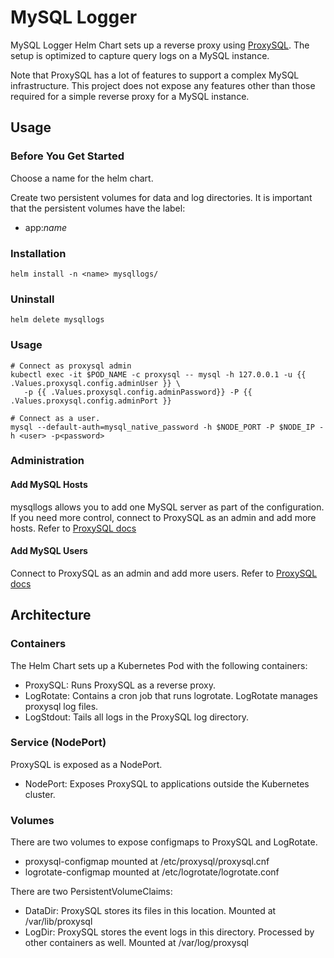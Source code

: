 # MySQL Logger

MySQL Logger Helm Chart sets up a reverse proxy 
using [ProxySQL](https://proxysql.com/). The setup is optimized
to capture query logs on a MySQL instance. 

Note that ProxySQL has a lot of features to support a complex MySQL
infrastructure. This project does not expose any features other than 
those required for a simple reverse proxy for a MySQL instance.

## Usage

### Before You Get Started

Choose a name for the helm chart.

Create two persistent volumes for data and log directories. It is important
that the persistent volumes have the label:
- app:_name_

### Installation

    helm install -n <name> mysqllogs/

### Uninstall

    helm delete mysqllogs

### Usage

    
    # Connect as proxysql admin
    kubectl exec -it $POD_NAME -c proxysql -- mysql -h 127.0.0.1 -u {{ .Values.proxysql.config.adminUser }} \
       -p {{ .Values.proxysql.config.adminPassword}} -P {{ .Values.proxysql.config.adminPort }}

    # Connect as a user. 
    mysql --default-auth=mysql_native_password -h $NODE_PORT -P $NODE_IP -h <user> -p<password>

### Administration

#### Add MySQL Hosts

mysqllogs allows you to add one MySQL server as part of the configuration. If you need more 
control, connect to ProxySQL as an admin and add more hosts. Refer to [ProxySQL docs](https://github.com/sysown/proxysql/wiki/MySQL-Server-Configuration)
    
#### Add MySQL Users

Connect to ProxySQL as an admin and add more users. Refer to [ProxySQL docs](https://github.com/sysown/proxysql/wiki/Users-configuration)

## Architecture

### Containers
The Helm Chart sets up a Kubernetes Pod with the following containers:
- ProxySQL: Runs ProxySQL as a reverse proxy.
- LogRotate: Contains a cron job that runs logrotate. LogRotate manages proxysql log files.
- LogStdout: Tails all logs in the ProxySQL log directory.

### Service (NodePort)
ProxySQL is exposed as a NodePort. 
- NodePort: Exposes ProxySQL to applications outside the Kubernetes cluster.

### Volumes

There are two volumes to expose configmaps to ProxySQL and LogRotate. 
- proxysql-configmap mounted at /etc/proxysql/proxysql.cnf
- logrotate-configmap mounted at /etc/logrotate/logrotate.conf

There are two PersistentVolumeClaims:
- DataDir: ProxySQL stores its files in this location. Mounted at /var/lib/proxysql
- LogDir: ProxySQL stores the event logs in this directory. Processed by other containers as well. Mounted at /var/log/proxysql




  
